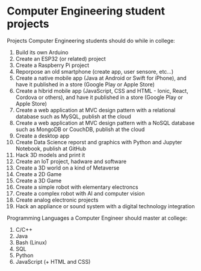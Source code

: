 # Computer Engineering student projects

Projects Computer Engineering students should do while in college:

1. Build its own Arduino
2. Create an ESP32 (or related) project
3. Create a Raspberry Pi project
4. Reporpose an old smartphone (create app, user sensore, etc...)
5. Create a native mobile app (Java at Android or Swift for iPhone), and have it published in a store (Google Play or Apple Store)
6. Create a híbrid mobile app (JavaScript, CSS and HTML - Ionic, React, Cordova or others), and have it published in a store (Google Play or Apple Store)
7. Create a web application at MVC design pattern with a relational database such as MySQL, publish at the cloud
8. Create a web application at MVC design pattern with a NoSQL database such as MongoDB or CouchDB, publish at the cloud
9. Create a desktop app
10. Create Data Science reporst and graphics with Python and Jupyter Notebook, publish at GitHub
11. Hack 3D models and print it
12. Create an IoT project, hadware and software
13. Create a 3D world on a kind of Metaverse
14. Create a 2D Game
15. Create a 3D Game
16. Create a simple robot with elementary electroncs
17. Create a complex robot with AI and computer vision
18. Create analog electronic projects
19. Hack an appliance or sound system with a digital technology integration

Programming Languages a Computer Engineer should master at college:

1. C/C++
2. Java
3. Bash (Linux)
4. SQL
5. Python
6. JavaScript (+ HTML and CSS)
